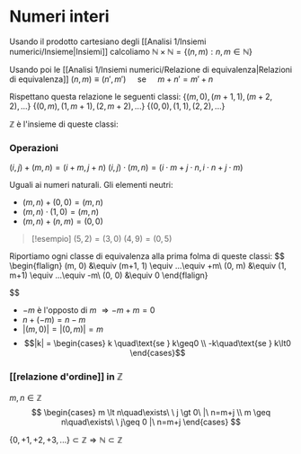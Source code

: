 # Numeri interi
Usando il prodotto cartesiano degli [[Analisi 1/Insiemi numerici/Insieme|Insiemi]] calcoliamo $\mathbb N \times \mathbb N = \{(n,m) : n,m \in \mathbb N\}$

Usando poi le [[Analisi 1/Insiemi numerici/Relazione di equivalenza|Relazioni di equivalenza]]
$(n,m) \equiv (n',m')\quad$ se $\quad m + n' = m' + n$

Rispettano questa relazione le seguenti classi:
$\{(m,0), (m+1,1),(m+2,2),...\}$
$\{(0,m),(1,m+1),(2,m+2),...\}$
$\{(0,0),(1,1),(2,2),...\}$

$\mathbb Z$ è l'insieme di queste classi:

### Operazioni
$(i,j) + (m,n) = (i+m, j+n)$
$(i,j)\cdot(m,n) = (i \cdot m + j \cdot n, i \cdot n + j\cdot m)$

Uguali ai numeri naturali.
Gli elementi neutri:
- $(m, n) + (0, 0) = (m, n)$
- $(m, n) \cdot (1, 0) = (m, n)$
- $(m,n)+(n,m) = (0,0)$

>[!esempio]
>$(5,2) = (3,0)$
>$(4,9) = (0, 5)$

Riportiamo ogni classe di equivalenza alla prima folma di queste classi:
$$
\begin{flalign}
(m, 0) &\equiv (m+1, 1) \equiv ...\equiv +m\\
(0, m) &\equiv (1, m+1) \equiv ...\equiv -m\\
(0, 0) &\equiv 0
\end{flalign}

$$

- $-m$ è l'opposto di $m$ $\Rightarrow -m + m = 0$
- $n + (-m) = n - m$
- $|(m,0)| = |(0,m)| = m$
- $$|k| =
\begin{cases}
k \quad\text{se } k\geq0 \\
-k\quad\text{se } k\lt0
\end{cases}$$

### [[relazione d'ordine]] in $\mathbb Z$
$m,n \in \mathbb Z$
$$
\begin{cases}
m \lt n\quad\exists\ \ j \gt 0\ |\ n=m+j \\
m \geq n\quad\exists\ \ j\geq 0 |\ n=m+j
\end{cases}
$$

$\{0, +1, +2, +3, ...\} \subset \mathbb Z \Longrightarrow \mathbb N \subset \mathbb Z$




